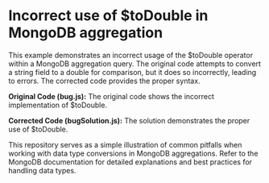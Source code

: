 # Incorrect use of $toDouble in MongoDB aggregation
This example demonstrates an incorrect usage of the $toDouble operator within a MongoDB aggregation query.  The original code attempts to convert a string field to a double for comparison, but it does so incorrectly, leading to errors. The corrected code provides the proper syntax.

**Original Code (bug.js):**
The original code shows the incorrect implementation of $toDouble.

**Corrected Code (bugSolution.js):**
The solution demonstrates the proper use of $toDouble.

This repository serves as a simple illustration of common pitfalls when working with data type conversions in MongoDB aggregations.  Refer to the MongoDB documentation for detailed explanations and best practices for handling data types.